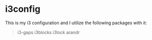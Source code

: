 # i3config

This is my i3 configuration and I utilize the following packages with it:

>i3-gaps
>i3blocks
>i3lock
>arandr

